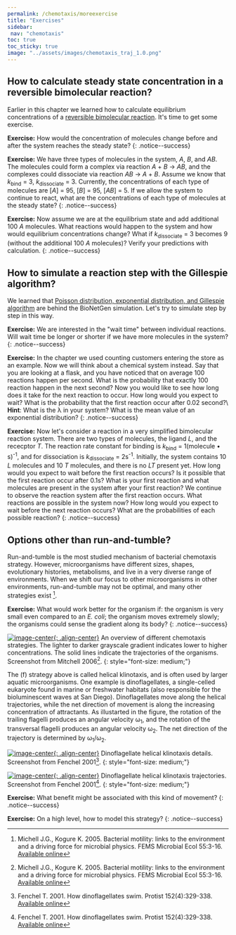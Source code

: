 ```yaml
---
permalink: /chemotaxis/moreexercise
title: "Exercises"
sidebar:
 nav: "chemotaxis"
toc: true
toc_sticky: true
image: "../assets/images/chemotaxis_traj_1.0.png"
---
```


## How to calculate steady state concentration in a reversible bimolecular reaction?

Earlier in this chapter we learned how to calculate equilibrium concentrations of a [reversible bimolecular reaction](signal). It's time to get some exercise.

**Exercise:** How would the concentration of molecules change before and after the system reaches the steady state?
{: .notice--success}

**Exercise:** We have three types of molecules in the system, *A*, *B*, and *AB*. The molecules could form a complex via reaction *A* + *B* → *AB*, and the complexes could dissociate via reaction *AB* → *A* + *B*. Assume we know that *k*<sub>bind</sub> = 3, *k*<sub>dissociate</sub> = 3. Currently, the concentrations of each type of molecules are [*A*] = 95, [*B*] = 95, [*AB*] = 5. If we allow the system to continue to react, what are the concentrations of each type of molecules at the steady state?
{: .notice--success}

**Exercise:** Now assume we are at the equilibrium state and add additional 100 *A* molecules. What reactions would happen to the system and how would equilibrium concentrations change? What if *k*<sub>dissociate</sub> = 3 becomes 9 (without the additional 100 *A* molecules)? Verify your predictions with calculation.
{: .notice--success}

## How to simulate a reaction step with the Gillespie algorithm?

We learned that [Poisson distribution, exponential distribution, and Gillespie algorithm](signalpart2) are behind the BioNetGen simulation. Let's try to simulate step by step in this way.

**Exercise:** We are interested in the "wait time" between individual reactions. Will wait time be longer or shorter if we have more molecules in the system?
{: .notice--success}

**Exercise:** In the chapter we used counting customers entering the store as an example. Now we will think about a chemical system instead. Say that you are looking at a flask, and you have noticed that on average 100 reactions happen per second. What is the probability that exactly 100 reaction happen in the next second? Now you would like to see how long does it take for the next reaction to occur. How long would you expect to wait? What is the probability that the first reaction occur after 0.02 second?\\
 **Hint**: What is the λ in your system? What is the mean value of an exponential distribution?
{: .notice--success}

**Exercise:** Now let's consider a reaction in a very simplified bimolecular reaction system. There are two types of molecules, the ligand *L*, and the rececptor *T*. The reaction rate constant for binding is *k*<sub>bind</sub> = 1(molecule • s)<sup>-1</sup>, and for dissociation is *k*<sub>dissociate</sub> = 2s<sup>-1</sup>. Initially, the system contains 10 *L* molecules and 10 *T* molecules, and there is no *LT* present yet. How long would you expect to wait before the first reaction occurs? Is it possible that the first reaction occur after 0.1s? What is your first reaction and what molecules are present in the system after your first reaction? We continue to observe the reaction system after the first reaction occurs. What reactions are possible in the system now? How long would you expect to wait before the next reaction occurs? What are the probabilities of each possible reaction?
{: .notice--success}

## Options other than run-and-tumble?

Run-and-tumble is the most studied mechanism of bacterial chemotaxis strategy. However, microorganisms have different sizes, shapes, evolutionary histories, metabolisms, and live in a very diverse range of environments. When we shift our focus to other microorganisms in other environments, run-and-tumble may not be optimal, and many other strategies exist [^Mitchell2006].

**Exercise:** What would work better for the organism if: the organism is very small even compared to an *E. coli*; the organism moves extremely slowly; the organisms could sense the gradient along its body?
{: .notice--success}

[![image-center](../assets/images/600px/chemotaxis_exercise_moremodel.png){: .align-center}](../assets/images/chemotaxis_exercise_moremodel.png)
An overview of different chemotaxis strategies. The lighter to darker grayscale gradient indicates lower to higher concentrations. The solid lines indicate the trajectories of the organisms. Screenshot from Mitchell 2006[^Mitchell2006].
{: style="font-size: medium;"}

The (f) strategy above is called helical klinotaxis, and is often used by larger aquatic microorganisms. One example is dinoflagellates, a single-celled eukaryote found in marine or freshwater habitats (also responsible for the bioluminescent waves at San Diego). Dinoflagellates move along the helical trajectories, while the net direction of movement is along the increasing concentration of attractants. As illustarted in the figure, the rotation of the trailing flagelli produces an angular velocity ω<sub>1</sub>, and the rotation of the transversal flagelli produces an angular velocity ω<sub>2</sub>. The net direction of the trajectory is determined by ω<sub>1</sub>/ω<sub>2</sub>.

[![image-center](../assets/images/600px/chemotaxis_exercise_helicalzoom.png){: .align-center}](../assets/images/chemotaxis_exercise_helicalzoom.png)
Dinoflagellate helical klinotaxis details. Screenshot from Fenchel 2001[^Fenchel2001].
{: style="font-size: medium;"}

[![image-center](../assets/images/600px/chemotaxis_exercise_helicaltraj.png){: .align-center}](../assets/images/chemotaxis_exercise_helicaltraj.png)
Dinoflagellate helical klinotaxis trajectories. Screenshot from Fenchel 2001[^Fenchel2001].
{: style="font-size: medium;"}

**Exercise:** What benefit might be associated with this kind of movement?
{: .notice--success}

**Exercise:** On a high level, how to model this strategy?
{: .notice--success}

[^Mitchell2006]: Michell J.G., Kogure K. 2005. Bacterial motility: links to the environment and a driving force for microbial physics. FEMS Microbial Ecol 55:3-16. [Available online](https://academic.oup.com/femsec/article/55/1/3/554107)

[^Fenchel2001]: Fenchel T. 2001. How dinoflagellates swim. Protist 152(4):329-338. [Available online](https://www.sciencedirect.com/science/article/pii/S1434461004700711)
